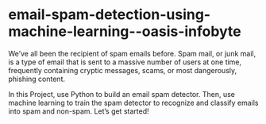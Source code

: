 # email-spam-detection-using-machine-learning--oasis-infobyte
We’ve all been the recipient of spam emails before. Spam mail, or junk mail, is a type of email
that is sent to a massive number of users at one time, frequently containing cryptic
messages, scams, or most dangerously, phishing content.

In this Project, use Python to build an email spam detector. Then, use machine learning to
train the spam detector to recognize and classify emails into spam and non-spam. Let’s get
started!
















